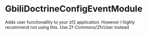 GbiliDoctrineConfigEventModule
===============

Adds user functionallity to your zf2 application. However I highly recommend not using this. Use Zf-Commons/ZfcUser instead
